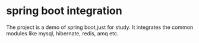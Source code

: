 # spring boot integration
The project is a demo of spring boot,just for study.
It integrates the common modules like mysql, hibernate, redis, amq  etc.   
